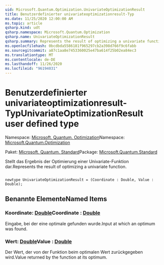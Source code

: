 ```yaml
---
uid: Microsoft.Quantum.Optimization.UnivariateOptimizationResult
title: Benutzerdefinierter univariateoptimizationresult-Typ
ms.date: 11/25/2020 12:00:00 AM
ms.topic: article
qsharp.kind: udt
qsharp.namespace: Microsoft.Quantum.Optimization
qsharp.name: UnivariateOptimizationResult
qsharp.summary: Represents the result of optimizing a univariate function.
ms.openlocfilehash: 0bcdbda5586181f965297cb2a398d766f9c6fabb
ms.sourcegitcommit: a87c1aa8e7453360025e47ba614f25b02ea84ec3
ms.translationtype: MT
ms.contentlocale: de-DE
ms.lasthandoff: 11/26/2020
ms.locfileid: "96194031"
---
```

# <a name="univariateoptimizationresult-user-defined-type"></a><span data-ttu-id="b1e86-102">Benutzerdefinierter univariateoptimizationresult-Typ</span><span class="sxs-lookup"><span data-stu-id="b1e86-102">UnivariateOptimizationResult user defined type</span></span>

<span data-ttu-id="b1e86-103">Namespace: [Microsoft. Quantum. Optimization](xref:Microsoft.Quantum.Optimization)</span><span class="sxs-lookup"><span data-stu-id="b1e86-103">Namespace: [Microsoft.Quantum.Optimization](xref:Microsoft.Quantum.Optimization)</span></span>

<span data-ttu-id="b1e86-104">Paket: [Microsoft. Quantum. Standard](https://nuget.org/packages/Microsoft.Quantum.Standard)</span><span class="sxs-lookup"><span data-stu-id="b1e86-104">Package: [Microsoft.Quantum.Standard](https://nuget.org/packages/Microsoft.Quantum.Standard)</span></span>


<span data-ttu-id="b1e86-105">Stellt das Ergebnis der Optimierung einer Univariate-Funktion dar.</span><span class="sxs-lookup"><span data-stu-id="b1e86-105">Represents the result of optimizing a univariate function.</span></span>

```qsharp

newtype UnivariateOptimizationResult = (Coordinate : Double, Value : Double);
```



## <a name="named-items"></a><span data-ttu-id="b1e86-106">Benannte Elemente</span><span class="sxs-lookup"><span data-stu-id="b1e86-106">Named Items</span></span>

### <a name="coordinate--double"></a><span data-ttu-id="b1e86-107">Koordinate: [Double](xref:microsoft.quantum.lang-ref.double)</span><span class="sxs-lookup"><span data-stu-id="b1e86-107">Coordinate : [Double](xref:microsoft.quantum.lang-ref.double)</span></span>

<span data-ttu-id="b1e86-108">Eingabe, bei der eine optimale gefunden wurde.</span><span class="sxs-lookup"><span data-stu-id="b1e86-108">Input at which an optimum was found.</span></span>
### <a name="value--double"></a><span data-ttu-id="b1e86-109">Wert: [Double](xref:microsoft.quantum.lang-ref.double)</span><span class="sxs-lookup"><span data-stu-id="b1e86-109">Value : [Double](xref:microsoft.quantum.lang-ref.double)</span></span>

<span data-ttu-id="b1e86-110">Der Wert, der von der Funktion beim optimalen Wert zurückgegeben wird.</span><span class="sxs-lookup"><span data-stu-id="b1e86-110">Value returned by the function at its optimum.</span></span>